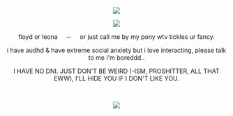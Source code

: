 
<p align="center">
<img src="https://64.media.tumblr.com/a9fcc4271794c029b5d608c80e5f35ee/b13fddc749fca44e-dc/s400x600/27adc0b39aaaa3df85a2dca1803a45a5abad7b96.pnj" style="max-width: 100%;">
</p>

<p align="center">
<img src="https://media.discordapp.net/attachments/457027476632240138/1221514616765550683/download.png?ex=6612db23&is=66006623&hm=f00d59df1255f0d2caf5d75d3afd632c27de0c55f60371bfd917c64cd5c6b80c&=&format=webp&quality=lossless" style="max-width: 100%;">
</p>

<p align="center" dir="auto">
<mtext mathcolor="lightblue"> floyd or leona⠀⠀─⠀⠀or just call me by my pony wtv tickles ur fancy. </mtext>
</p>
<p align="center" dir="auto">
<mtext mathcolor="lightblue"> i have audhd & have extreme social anxiety but i love interacting, please talk to me i'm boreddd.. </mtext>
</p>
<p align="center" dir="auto">
<mtext mathcolor="lightblue">I HAVE NO DNI. JUST DON'T BE WEIRD (-ISM, PROSHITTER, ALL THAT EWW), I'LL HIDE YOU IF I DON'T LIKE YOU. </mtext>
</p>

⠀
⠀
⠀
<p align="center">
<img src="https://64.media.tumblr.com/f786bfbe3468d6ce2d3c5f59827b4fb2/b13fddc749fca44e-18/s400x600/199ecdb2f00c1ab2e89c689f2c8e216b98a5452f.pnj" style="max-width: 100%;">
</p>


